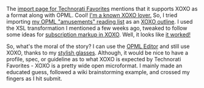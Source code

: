  <p>The <a href="http://technorati.com/account/importfaves.html">import page for Technorati Favorites</a> mentions that it supports XOXO as a format along with OPML.  Cool!  <a href="http://decafbad.com/blog/2006/02/16/just-put-on-your-xoxo-colored-glasses">I'm a known XOXO lover.</a>  So, I tried importing <a href="http://decafbad.com/2006/02/subs-amusements.opml">my OPML "amusements" reading list</a> as an <a href="http://decafbad.com/2006/02/subs-amusements.xoxo">XOXO outline</a>.  I used the XSL transformation I mentioned a few weeks ago, tweaked to follow some ideas for <a href="http://microformats.org/wiki/xoxo-brainstorming#Subscription_information">subscription markup in XOXO</a>.  Well, it looks like <a href="http://hosting.opml.org/decafbad/gems/xoxo-faves.jpeg" target="_blank">it worked!</a> </p>
 <p>So, what's the moral of the story?  I can use the <a href="http://support.opml.org/">OPML Editor</a> and still use XOXO, thanks to my <a href="http://decafbad.com/blog/2006/02/16/just-put-on-your-xoxo-colored-glasses">stylish glasses</a>.  Although, it would be nice to have a profile, spec, or guideline as to what XOXO is expected by Technorati Favorites - XOXO is a pretty wide open microformat.  I mainly made an educated guess, followed a wiki brainstorming example, and crossed my fingers as I hit submit.</p>
